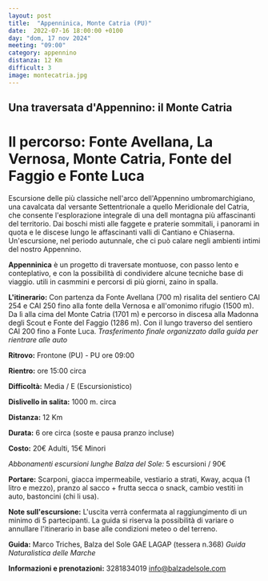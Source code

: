 ```yaml
---
layout: post
title:  "Appenninica, Monte Catria (PU)"
date:  2022-07-16 18:00:00 +0100
day: "dom, 17 nov 2024"
meeting: "09:00"
category: appennino 
distanza: 12 Km
difficult: 3
image: montecatria.jpg
---
```


## Una traversata d'Appennino: il Monte Catria

# Il percorso: Fonte Avellana, La Vernosa, Monte Catria, Fonte del Faggio e Fonte Luca

Escursione delle più classiche nell'arco dell'Appennino umbromarchigiano, una cavalcata dal versante Settentrionale a quello Meridionale del Catria, che consente l'esplorazione integrale di una dell montagna più affascinanti del territorio.
Dai boschi misti alle faggete e praterie sommitali, i panorami in quota e le discese lungo le affascinanti valli di Cantiano e Chiaserna. Un'escursione, nel periodo autunnale, che ci può calare negli ambienti intimi del nostro Appennino.

**Appenninica** è un progetto di traversate montuose, con passo lento e conteplativo, e con la possibilità di condividere alcune tecniche base di viaggio. utili in casmmini e percorsi di più giorni, zaino in spalla.

**L'itinerario:** Con partenza da Fonte Avellana (700 m) risalita del sentiero CAI 254 e CAI 250 fino alla fonte della Vernosa e all'omonimo rifugio (1500 m). Da lì alla cima del Monte Catria (1701 m) e percorso in discesa alla Madonna degli Scout e Fonte del Faggio (1286 m). Con il lungo traverso del sentiero CAI 200 fino a Fonte Luca.
*Trasferimento finale organizzato dalla guida per rientrare alle auto*

**Ritrovo:** Frontone (PU) - PU ore 09:00

**Rientro:** ore 15:00 circa 

**Difficoltà:** Media / E (Escursionistico)

**Dislivello in salita:**  1000 m. circa

**Distanza:** 12 Km

**Durata:** 6 ore circa (soste e pausa pranzo incluse)

**Costo:** 20€ Adulti, 15€ Minori

*Abbonamenti escursioni lunghe Balza del Sole:* 5 escursioni / 90€

**Portare:** Scarponi, giacca impermeabile, vestiario a strati, Kway, acqua (1 litro e mezzo), pranzo al sacco + frutta secca o snack, cambio vestiti in auto, bastoncini (chi li usa). 

**Note sull'escursione:** L'uscita verrà confermata al raggiungimento di un minimo di 5 partecipanti. La guida si riserva la possibilità di variare o annullare l'itinerario in base alle condizioni meteo o del terreno.


**Guida:** Marco Triches, Balza del Sole GAE LAGAP (tessera n.368)
*Guida Naturalistica delle Marche*

**Informazioni e prenotazioni:** 3281834019 info@balzadelsole.com
